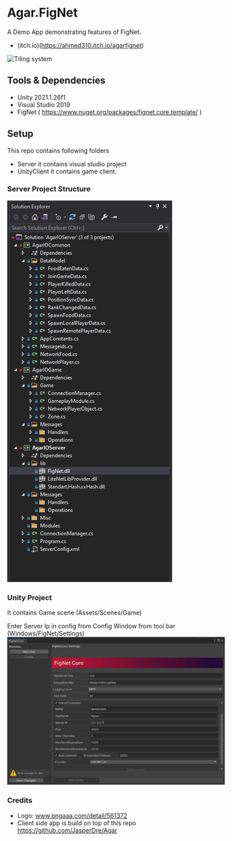 # Agar.FigNet
A Demo App demonstrating features of FigNet.
- (itch.io)(https://ahmed310.itch.io/agarfignet)

![Tiling system](https://github.com/Ahmed310/RiseInc/blob/main/screenshots/Agar.FigNet.gif)

## Tools & Dependencies
- Unity 2021.1.26f1
- Visual Studio 2019
- FigNet ( https://www.nuget.org/packages/fignet.core.template/ )

## Setup

This repo contains following folders 
- Server it contains visual studio project 
- UnityClient it contains game client.

### Server Project Structure
<img src="https://github.com/Ahmed310/Agar.FigNet/blob/main/FigNetDemo/Screenshots/server_projects.png"/>

### Unity Project
It contains Game scene (Assets/Scenes/Game)

Enter Server Ip in config from Config Window from tool bar (Windows/FigNet/Settings)
<img src="https://github.com/Ahmed310/Agar.FigNet/blob/main/FigNetDemo/Screenshots/client_config.png"/>

### Credits

- Logo: www.pngaaa.com/detail/561372
- Client side app is build on top of this repo https://github.com/JasperDre/Agar
